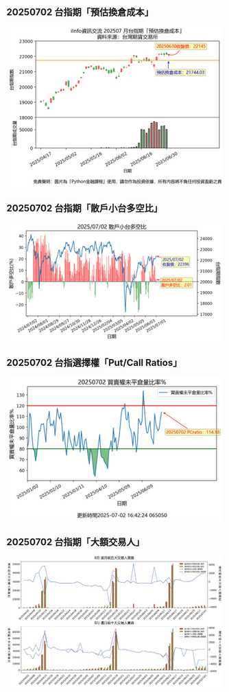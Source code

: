 ## 20250702 台指期「預估換倉成本」
![](images/txfcost.png)

## 20250702 台指期「散戶小台多空比」
![](images/bbiri.png)

## 20250702 台指選擇權「Put/Call Ratios」
![](images/pcratio.png)

## 20250702 台指期「大額交易人」
![](images/blocktrade.png)

